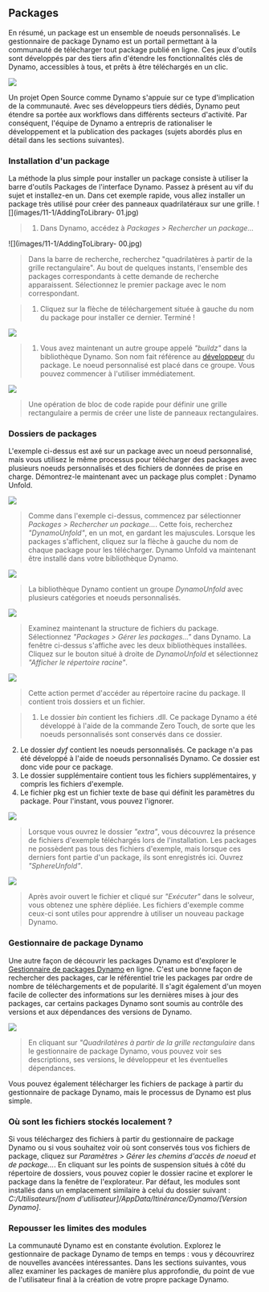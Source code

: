 

## Packages

En résumé, un package est un ensemble de noeuds personnalisés. Le gestionnaire de package Dynamo est un portail permettant à la communauté de télécharger tout package publié en ligne. Ces jeux d'outils sont développés par des tiers afin d'étendre les fonctionnalités clés de Dynamo, accessibles à tous, et prêts à être téléchargés en un clic.

![](images/11-1/dpm.jpg)

Un projet Open Source comme Dynamo s'appuie sur ce type d'implication de la communauté. Avec ses développeurs tiers dédiés, Dynamo peut étendre sa portée aux workflows dans différents secteurs d'activité. Par conséquent, l'équipe de Dynamo a entrepris de rationaliser le développement et la publication des packages (sujets abordés plus en détail dans les sections suivantes).

### Installation d'un package

La méthode la plus simple pour installer un package consiste à utiliser la barre d'outils Packages de l'interface Dynamo. Passez à présent au vif du sujet et installez-en un. Dans cet exemple rapide, vous allez installer un package très utilisé pour créer des panneaux quadrilatéraux sur une grille. ![](images/11-1/AddingToLibrary- 01.jpg)

> 1. Dans Dynamo, accédez à *Packages > Rechercher un package...*

![](images/11-1/AddingToLibrary- 00.jpg)

> Dans la barre de recherche, recherchez "quadrilatères à partir de la grille rectangulaire". Au bout de quelques instants, l'ensemble des packages correspondants à cette demande de recherche apparaissent. Sélectionnez le premier package avec le nom correspondant.

> 1. Cliquez sur la flèche de téléchargement située à gauche du nom du package pour installer ce dernier. Terminé !

![](images/11-1/buildz.jpg)

> 1. Vous avez maintenant un autre groupe appelé *"buildz"* dans la bibliothèque Dynamo. Son nom fait référence au [développeur](http://buildz.blogspot.com/) du package. Le noeud personnalisé est placé dans ce groupe. Vous pouvez commencer à l'utiliser immédiatement.

![](images/11-1/example.jpg)

> Une opération de bloc de code rapide pour définir une grille rectangulaire a permis de créer une liste de panneaux rectangulaires.

### Dossiers de packages

L'exemple ci-dessus est axé sur un package avec un noeud personnalisé, mais vous utilisez le même processus pour télécharger des packages avec plusieurs noeuds personnalisés et des fichiers de données de prise en charge. Démontrez-le maintenant avec un package plus complet : Dynamo Unfold.

![](images/11-1/unfold.jpg)

> Comme dans l'exemple ci-dessus, commencez par sélectionner *Packages > Rechercher un package...*. Cette fois, recherchez *"DynamoUnfold"*, en un mot, en gardant les majuscules. Lorsque les packages s'affichent, cliquez sur la flèche à gauche du nom de chaque package pour les télécharger. Dynamo Unfold va maintenant être installé dans votre bibliothèque Dynamo.

![](images/11-1/unfoldLibrary.jpg)

> La bibliothèque Dynamo contient un groupe *DynamoUnfold* avec plusieurs catégories et noeuds personnalisés.

![](images/11-1/manage.jpg)

> Examinez maintenant la structure de fichiers du package. Sélectionnez *"Packages > Gérer les packages..."* dans Dynamo. La fenêtre ci-dessus s'affiche avec les deux bibliothèques installées. Cliquez sur le bouton situé à droite de *DynamoUnfold* et sélectionnez *"Afficher le répertoire racine"*.

![](images/11-1/rd1.jpg)

> Cette action permet d'accéder au répertoire racine du package. Il contient trois dossiers et un fichier.

> 1. Le dossier *bin* contient les fichiers .dll. Ce package Dynamo a été développé à l'aide de la commande Zero Touch, de sorte que les noeuds personnalisés sont conservés dans ce dossier.
2. Le dossier *dyf* contient les noeuds personnalisés. Ce package n'a pas été développé à l'aide de noeuds personnalisés Dynamo. Ce dossier est donc vide pour ce package.
3. Le dossier supplémentaire contient tous les fichiers supplémentaires, y compris les fichiers d'exemple.
4. Le fichier pkg est un fichier texte de base qui définit les paramètres du package. Pour l'instant, vous pouvez l'ignorer.

![](images/11-1/rd2.jpg)

> Lorsque vous ouvrez le dossier *"extra"*, vous découvrez la présence de fichiers d'exemple téléchargés lors de l'installation. Les packages ne possèdent pas tous des fichiers d'exemple, mais lorsque ces derniers font partie d'un package, ils sont enregistrés ici. Ouvrez *"SphereUnfold"*.

![](images/11-1/sphereUnfold.jpg)

> Après avoir ouvert le fichier et cliqué sur *"Exécuter"* dans le solveur, vous obtenez une sphère dépliée. Les fichiers d'exemple comme ceux-ci sont utiles pour apprendre à utiliser un nouveau package Dynamo.

### Gestionnaire de package Dynamo

Une autre façon de découvrir les packages Dynamo est d'explorer le [Gestionnaire de packages Dynamo](http://dynamopackages.com/) en ligne. C'est une bonne façon de rechercher des packages, car le référentiel trie les packages par ordre de nombre de téléchargements et de popularité. Il s'agit également d'un moyen facile de collecter des informations sur les dernières mises à jour des packages, car certains packages Dynamo sont soumis au contrôle des versions et aux dépendances des versions de Dynamo.

![](images/11-1/dpm2.jpg)

> En cliquant sur *"Quadrilatères à partir de la grille rectangulaire* dans le gestionnaire de package Dynamo, vous pouvez voir ses descriptions, ses versions, le développeur et les éventuelles dépendances.

Vous pouvez également télécharger les fichiers de package à partir du gestionnaire de package Dynamo, mais le processus de Dynamo est plus simple.

### Où sont les fichiers stockés localement ?

Si vous téléchargez des fichiers à partir du gestionnaire de package Dynamo ou si vous souhaitez voir où sont conservés tous vos fichiers de package, cliquez sur *Paramètres > Gérer les chemins d'accès de noeud et de package...*. En cliquant sur les points de suspension situés à côté du répertoire de dossiers, vous pouvez copier le dossier racine et explorer le package dans la fenêtre de l'explorateur. Par défaut, les modules sont installés dans un emplacement similaire à celui du dossier suivant : *C:/Utilisateurs/[nom d'utilisateur]/AppData/Itinérance/Dynamo/[Version Dynamo]*.

### Repousser les limites des modules

La communauté Dynamo est en constante évolution. Explorez le gestionnaire de package Dynamo de temps en temps : vous y découvrirez de nouvelles avancées intéressantes. Dans les sections suivantes, vous allez examiner les packages de manière plus approfondie, du point de vue de l'utilisateur final à la création de votre propre package Dynamo.

